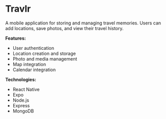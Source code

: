 # Travlr
A mobile application for storing and managing travel memories. Users can add locations, save photos, and view their travel history.

**Features:**
* User authentication
* Location creation and storage
* Photo and media management
* Map integration
* Calendar integration

**Technologies:**
* React Native
* Expo
* Node.js
* Express
* MongoDB
